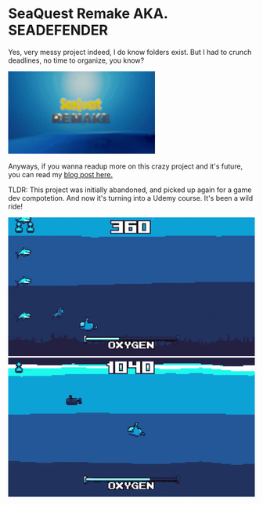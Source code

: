 # SeaQuest Remake AKA. SEADEFENDER

Yes, very messy project indeed, I do know folders exist.
But I had to crunch deadlines, no time to organize, you know?

![sea-quest-remake-title](misc/sea-quest-remake-title.gif)

Anyways, if you wanna readup more on this crazy project and it's future, you can read my [blog post here.](https://plug-world.com/posts/seadefender/)

TLDR: This project was initially abandoned, and picked up again for a game dev compotetion. And now it's turning into a Udemy course. It's been a wild ride!

![gameplay-1](misc/seadefender-1.gif)
![gameplay-2](misc/seadefender-2.gif)
